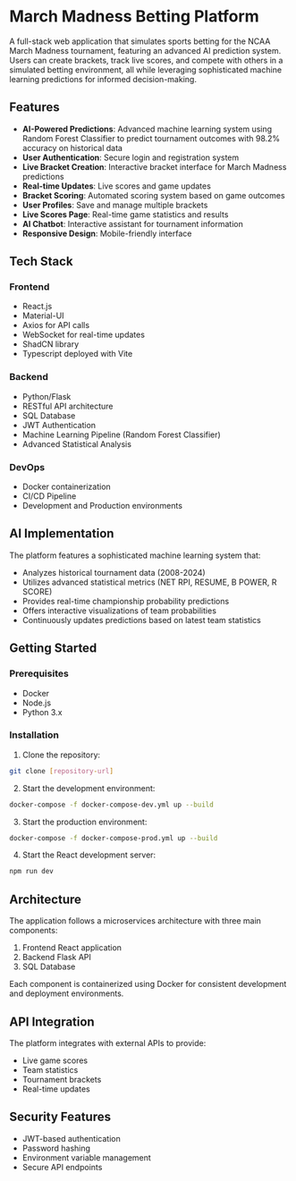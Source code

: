 # March Madness Betting Platform

A full-stack web application that simulates sports betting for the NCAA March Madness tournament, featuring an advanced AI prediction system. Users can create brackets, track live scores, and compete with others in a simulated betting environment, all while leveraging sophisticated machine learning predictions for informed decision-making.

## Features

- **AI-Powered Predictions**: Advanced machine learning system using Random Forest Classifier to predict tournament outcomes with 98.2% accuracy on historical data
- **User Authentication**: Secure login and registration system
- **Live Bracket Creation**: Interactive bracket interface for March Madness predictions
- **Real-time Updates**: Live scores and game updates
- **Bracket Scoring**: Automated scoring system based on game outcomes
- **User Profiles**: Save and manage multiple brackets
- **Live Scores Page**: Real-time game statistics and results
- **AI Chatbot**: Interactive assistant for tournament information
- **Responsive Design**: Mobile-friendly interface

## Tech Stack

### Frontend
- React.js
- Material-UI
- Axios for API calls
- WebSocket for real-time updates
- ShadCN library
- Typescript deployed with Vite

### Backend
- Python/Flask
- RESTful API architecture
- SQL Database
- JWT Authentication
- Machine Learning Pipeline (Random Forest Classifier)
- Advanced Statistical Analysis

### DevOps
- Docker containerization
- CI/CD Pipeline
- Development and Production environments

## AI Implementation

The platform features a sophisticated machine learning system that:
- Analyzes historical tournament data (2008-2024)
- Utilizes advanced statistical metrics (NET RPI, RESUME, B POWER, R SCORE)
- Provides real-time championship probability predictions
- Offers interactive visualizations of team probabilities
- Continuously updates predictions based on latest team statistics

## Getting Started

### Prerequisites
- Docker
- Node.js
- Python 3.x

### Installation

1. Clone the repository:
```bash
git clone [repository-url]
```

2. Start the development environment:
```bash
docker-compose -f docker-compose-dev.yml up --build
```

3. Start the production environment:
```bash
docker-compose -f docker-compose-prod.yml up --build
```

4. Start the React development server:
```bash
npm run dev
```

## Architecture

The application follows a microservices architecture with three main components:
1. Frontend React application
2. Backend Flask API
3. SQL Database

Each component is containerized using Docker for consistent development and deployment environments.

## API Integration

The platform integrates with external APIs to provide:
- Live game scores
- Team statistics
- Tournament brackets
- Real-time updates

## Security Features

- JWT-based authentication
- Password hashing
- Environment variable management
- Secure API endpoints